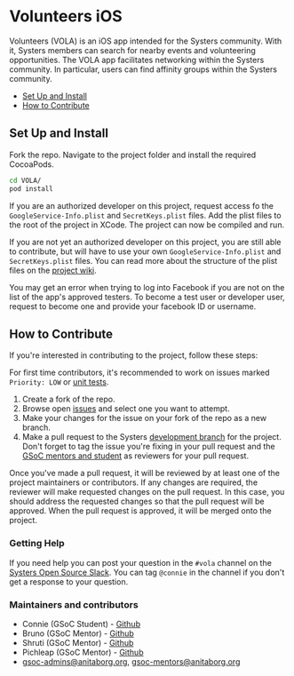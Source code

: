 # Volunteers iOS

Volunteers (VOLA) is an iOS app intended for the Systers community. With it, Systers members can search for nearby events and volunteering opportunities. The VOLA app facilitates networking within the Systers community. In particular, users can find affinity groups within the Systers community.

+ [Set Up and Install](#set-up-and-install)
+ [How to Contribute](#how-to-contribute)

## Set Up and Install

Fork the repo. Navigate to the project folder and install the required CocoaPods.

```sh
cd VOLA/
pod install
```

If you are an authorized developer on this project, request access fo the `GoogleService-Info.plist` and `SecretKeys.plist` files. Add the plist files to the root of the project in XCode. The project can now be compiled and run.

If you are not yet an authorized developer on this project, you are still able to contribute, but will have to use your own `GoogleService-Info.plist` and `SecretKeys.plist` files. You can read more about the structure of the plist files on the [project wiki](https://github.com/systers/volunteers-iOS/wiki/Required-files).

You may get an error when trying to log into Facebook if you are not on the list of the app's approved testers. To become a test user or developer user, request to become one and provide your facebook ID or username.

## How to Contribute

If you're interested in contributing to the project, follow these steps:

For first time contributors, it's recommended to work on issues marked `Priority: LOW` or [unit tests](https://github.com/systers/volunteers-iOS/tree/development/VOLA/VOLATests).

1. Create a fork of the repo.
2. Browse open [issues](https://github.com/systers/volunteers-iOS/issues) and select one you want to attempt.
3. Make your changes for the issue on your fork of the repo as a new branch.
4. Make a pull request to the Systers [development branch](https://github.com/systers/volunteers-iOS/tree/development) for the project. Don't forget to tag the issue you're fixing in your pull request and the [GSoC mentors and student](#maintainers-and-contributors) as reviewers for your pull request.

Once you've made a pull request, it will be reviewed by at least one of the project maintainers or contributors. If any changes are required, the reviewer will make requested changes on the pull request. In this case, you should address the requested changes so that the pull request will be approved. When the pull request is approved, it will be merged onto the project.

### Getting Help

If you need help you can post your question in the `#vola` channel on the [Systers Open Source Slack](http://systers.io/slack-systers-opensource/). You can tag `@connie` in the channel if you don't get a response to your question.

### Maintainers and contributors

+ Connie (GSoC Student) - [Github](https://github.com/connienguyen)
+ Bruno (GSoC Mentor) - [Github](https://github.com/bphenriques)
+ Shruti (GSoC Mentor) - [Github](https://github.com/shruti-gupta)
+ Pichleap (GSoC Mentor) - [Github](https://github.com/psok)
+ [gsoc-admins@anitaborg.org](mailto:gsoc-admings@anitaborg.org), [gsoc-mentors@anitaborg.org](mailto:gsoc-mentors@anitaborg.org)
